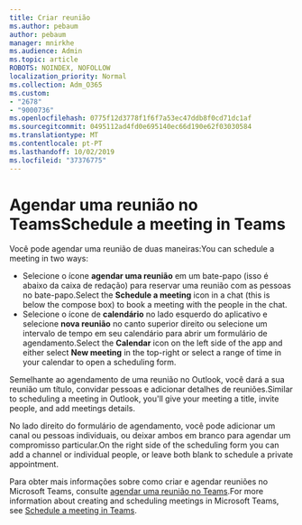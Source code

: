 ```yaml
---
title: Criar reunião
ms.author: pebaum
author: pebaum
manager: mnirkhe
ms.audience: Admin
ms.topic: article
ROBOTS: NOINDEX, NOFOLLOW
localization_priority: Normal
ms.collection: Adm_O365
ms.custom:
- "2678"
- "9000736"
ms.openlocfilehash: 0775f12d3778f1f6f7a53ec47ddb8f0cd71dc1af
ms.sourcegitcommit: 0495112ad4fd0e695140ec66d190e62f03030584
ms.translationtype: MT
ms.contentlocale: pt-PT
ms.lasthandoff: 10/02/2019
ms.locfileid: "37376775"
---
```

# <a name="schedule-a-meeting-in-teams"></a><span data-ttu-id="ef360-102">Agendar uma reunião no Teams</span><span class="sxs-lookup"><span data-stu-id="ef360-102">Schedule a meeting in Teams</span></span>

<span data-ttu-id="ef360-103">Você pode agendar uma reunião de duas maneiras:</span><span class="sxs-lookup"><span data-stu-id="ef360-103">You can schedule a meeting in two ways:</span></span> 

- <span data-ttu-id="ef360-104">Selecione o ícone **agendar uma reunião** em um bate-papo (isso é abaixo da caixa de redação) para reservar uma reunião com as pessoas no bate-papo.</span><span class="sxs-lookup"><span data-stu-id="ef360-104">Select the **Schedule a meeting** icon in a chat (this is below the compose box) to book a meeting with the people in the chat.</span></span>
- <span data-ttu-id="ef360-105">Selecione o ícone de **calendário** no lado esquerdo do aplicativo e selecione **nova reunião** no canto superior direito ou selecione um intervalo de tempo em seu calendário para abrir um formulário de agendamento.</span><span class="sxs-lookup"><span data-stu-id="ef360-105">Select the **Calendar** icon on the left side of the app and either select **New meeting** in the top-right or select a range of time in your calendar to open a scheduling form.</span></span>

<span data-ttu-id="ef360-106">Semelhante ao agendamento de uma reunião no Outlook, você dará a sua reunião um título, convidar pessoas e adicionar detalhes de reuniões.</span><span class="sxs-lookup"><span data-stu-id="ef360-106">Similar to scheduling a meeting in  Outlook, you'll give your meeting a title, invite people, and add meetings details.</span></span>

<span data-ttu-id="ef360-107">No lado direito do formulário de agendamento, você pode adicionar um canal ou pessoas individuais, ou deixar ambos em branco para agendar um compromisso particular.</span><span class="sxs-lookup"><span data-stu-id="ef360-107">On the right side of the scheduling form you can add a channel or individual people, or leave both blank to schedule a private appointment.</span></span>

<span data-ttu-id="ef360-108">Para obter mais informações sobre como criar e agendar reuniões no Microsoft Teams, consulte [agendar uma reunião no Teams](https://support.office.com/article/Schedule-a-meeting-in-Teams-943507a9-8583-4c58-b5d2-8ec8265e04e5).</span><span class="sxs-lookup"><span data-stu-id="ef360-108">For more information about creating and scheduling meetings in Microsoft Teams, see [Schedule a meeting in Teams](https://support.office.com/article/Schedule-a-meeting-in-Teams-943507a9-8583-4c58-b5d2-8ec8265e04e5).</span></span>